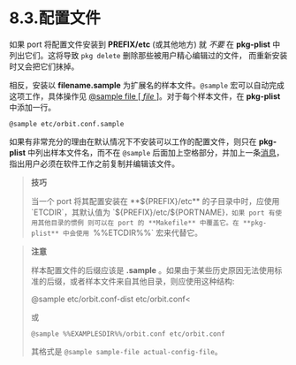 # 8.3.配置文件

如果 port 将配置文件安装到 **PREFIX/etc** (或其他地方) 就 *不要* 在 **pkg-plist** 中列出它们。这将导致 `pkg delete` 删除那些被用户精心编辑过的文件， 而重新安装时又会把它们抹掉。

相反，安装以 **filename.sample** 为扩展名的样本文件。`@sample` 宏可以自动完成这项工作，具体操作见 [@sample file [ *file* ]](https://docs.freebsd.org/en/books/porters-handbook/plist/#plist-keywords-sample)。对于每个样本文件，在 **pkg-plist** 中添加一行。

```shell-sessionl
@sample etc/orbit.conf.sample
```

如果有非常充分的理由在默认情况下不安装可以工作的配置文件，则只在 **pkg-plist** 中列出样本文件名，而不在 `@sample` 后面加上空格部分，并加上一条[消息](https://docs.freebsd.org/en/books/porters-handbook/pkg-files/index.html#porting-message)，指出用户必须在软件工作之前复制并编辑该文件。

>**技巧**
>
> 当一个 port 将其配置安装在 **${PREFIX}/etc** 的子目录中时，应使用 `ETCDIR`，其默认值为 `${PREFIX}/etc/${PORTNAME}`，如果 port 有使用其他目录的惯例 则可以在 port 的 **Makefile** 中覆盖它。在 **pkg-plist** 中会使用 `%%ETCDIR%%` 宏来代替它。

>**注意**
>
> 样本配置文件的后缀应该是 **.sample** 。如果由于某些历史原因无法使用标准的后缀，或者样本文件来自其他目录，则应使用这种结构:
>
>@sample etc/orbit.conf-dist etc/orbit.conf<
>
>或
>
>```shell-sessionl
>@sample %%EXAMPLESDIR%%/orbit.conf etc/orbit.conf
>```
>
> 其格式是 `@sample sample-file actual-config-file`。

